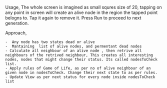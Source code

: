
Usage,
The whole screen is imagined as small squres size of 20, tapping on any point in screen will create an alive node in the region the tapped point belogns to. Tap it again to remove it. Press Run to proceed to next generation.

Approach,

    -  Any node has two states dead or alive
    -  Mantaining  list of alive nodes, and permentant dead nodes
    - Calculate all neighbour of an alive node , then retrive all neighbours of the retrived neighbour, This creates all interesting nodes, nodes that might change their status. Its called nodesToCheck list.
    - Apply rules of Game of Life, as per no of alive neighbour of an given node in nodesToCheck. Change their next state to as per rules.
    - Update View as per next status for every node inside nodesToCheck list


